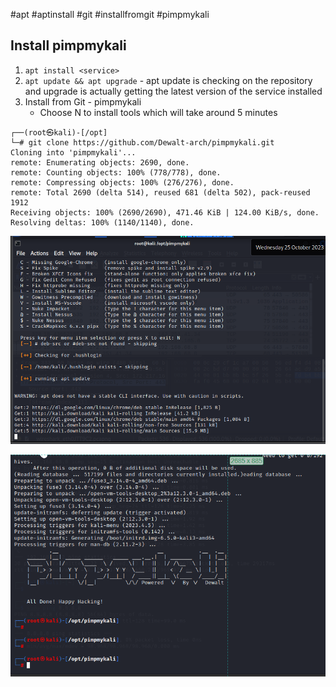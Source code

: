 #apt 
#aptinstall
#git
#installfromgit
#pimpmykali

## Install pimpmykali

1. `apt install <service>`
2. `apt update && apt upgrade` - apt update is checking on the repository and upgrade is actually getting the latest version of the service installed
3. Install from Git - pimpmykali
	- Choose N to install tools which will take around 5 minutes
```
┌──(root㉿kali)-[/opt]
└─# git clone https://github.com/Dewalt-arch/pimpmykali.git 
Cloning into 'pimpmykali'...
remote: Enumerating objects: 2690, done.
remote: Counting objects: 100% (778/778), done.
remote: Compressing objects: 100% (276/276), done.
remote: Total 2690 (delta 514), reused 681 (delta 502), pack-reused 1912
Receiving objects: 100% (2690/2690), 471.46 KiB | 124.00 KiB/s, done.
Resolving deltas: 100% (1140/1140), done.
```
![Alt](../Images/Installing_Pimpmykali.png) 

![Alt](../Images/pimpmykali.png)